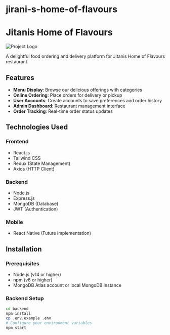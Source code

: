 # jirani-s-home-of-flavours
# Jitanis Home of Flavours

![Project Logo](https://via.placeholder.com/150) <!-- Replace with your actual logo -->

A delightful food ordering and delivery platform for Jitanis Home of Flavours restaurant.

## Features

- **Menu Display**: Browse our delicious offerings with categories
- **Online Ordering**: Place orders for delivery or pickup
- **User Accounts**: Create accounts to save preferences and order history
- **Admin Dashboard**: Restaurant management interface
- **Order Tracking**: Real-time order status updates

## Technologies Used

### Frontend
- React.js
- Tailwind CSS
- Redux (State Management)
- Axios (HTTP Client)

### Backend
- Node.js
- Express.js
- MongoDB (Database)
- JWT (Authentication)

### Mobile
- React Native (Future implementation)

## Installation

### Prerequisites
- Node.js (v14 or higher)
- npm (v6 or higher)
- MongoDB Atlas account or local MongoDB instance

### Backend Setup
```bash
cd backend
npm install
cp .env.example .env
# Configure your environment variables
npm start
